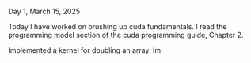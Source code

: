 Day 1, March 15, 2025

Today I have worked on brushing up cuda fundamentals.
I read the programming model section of the cuda programming guide, Chapter 2.

Implemented a kernel for doubling an array.
Im
